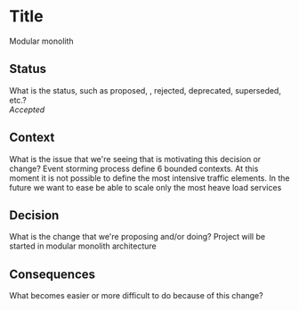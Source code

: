 # Title
Modular monolith

## Status

What is the status, such as proposed, , rejected, deprecated, superseded, etc.? \
*Accepted*

## Context

What is the issue that we're seeing that is motivating this decision or change?
Event storming process define 6 bounded contexts. At this moment it is not possible to define the most intensive traffic elements. In the future we want to ease be able to scale only the most heave load services

## Decision

What is the change that we're proposing and/or doing?
Project will be started in modular monolith architecture

## Consequences

What becomes easier or more difficult to do because of this change?
